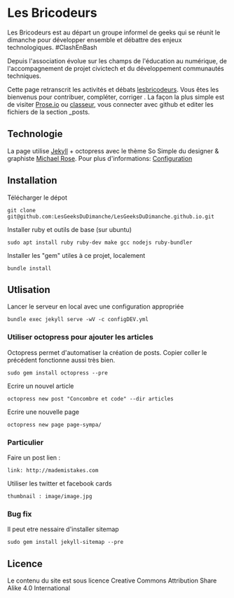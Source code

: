 # Les Bricodeurs

Les Bricodeurs est au départ un groupe informel de geeks qui se réunit le dimanche pour développer ensemble et débattre des enjeux technologiques. \#ClashEnBash

Depuis l'association évolue sur les champs de l'éducation au numérique, de l'accompagnement de projet civictech et du développement communautés techniques.

Cette page retranscrit les activités et débats [lesbricodeurs](http://lesbricodeurs.fr). Vous êtes les bienvenus pour contribuer, compléter, corriger . La façon la plus simple est de visiter [Prose.io](http://prose.io) ou [classeur](http://classeur.io/), vous connecter avec github et editer les fichiers de la section _posts.

## Technologie

La page utilise [Jekyll](http://jekyllrb.com) + octopress avec le thème So Simple du designer & graphiste [Michael Rose](http://mademistakes.com).
Pour plus d'informations: [Configuration](http://mmistakes.github.io/so-simple-theme/theme-setup/)

## Installation
Télécharger le dépot

	git clone git@github.com:LesGeeksDuDimanche/LesGeeksDuDimanche.github.io.git

Installer ruby et outils de base (sur ubuntu)

	sudo apt install ruby ruby-dev make gcc nodejs ruby-bundler 

Installer les "gem" utiles à ce projet, localement

	bundle install

## Utlisation

Lancer le serveur en local avec une configuration appropriée

	bundle exec jekyll serve -wV -c configDEV.yml

### Utiliser octopress pour ajouter les articles 

Octopress permet d'automatiser la création de posts. Copier coller le précédent fonctionne aussi très bien.

	sudo gem install octopress --pre

Ecrire un nouvel article 
	
	octopress new post "Concombre et code" --dir articles

Ecrire une nouvelle page 
	
	octopress new page page-sympa/

### Particulier

Faire un post lien : 

	link: http://mademistakes.com  

Utiliser les twitter et facebook cards
	
	thumbnail : image/image.jpg

### Bug fix

Il peut etre nessaire d'installer sitemap
	
	sudo gem install jekyll-sitemap --pre

## Licence

Le contenu du site est sous licence Creative Commons Attribution Share Alike 4.0 International
